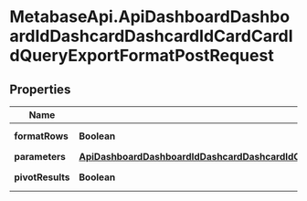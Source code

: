 # MetabaseApi.ApiDashboardDashboardIdDashcardDashcardIdCardCardIdQueryExportFormatPostRequest

## Properties

Name | Type | Description | Notes
------------ | ------------- | ------------- | -------------
**formatRows** | **Boolean** |  | [default to false]
**parameters** | [**ApiDashboardDashboardIdDashcardDashcardIdCardCardIdQueryExportFormatPostRequestParameters**](ApiDashboardDashboardIdDashcardDashcardIdCardCardIdQueryExportFormatPostRequestParameters.md) |  | [optional] 
**pivotResults** | **Boolean** |  | [default to false]



